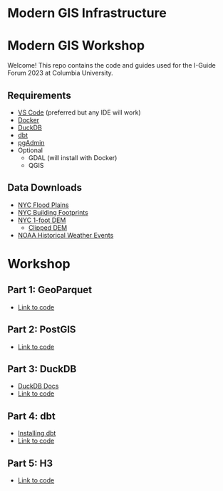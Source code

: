 # Modern GIS Infrastructure

# Modern GIS Workshop

Welcome! This repo contains the code and guides used for the I-Guide Forum 2023 at Columbia University. 

## Requirements

- [VS Code](https://code.visualstudio.com/) (preferred but any IDE will work)
- [Docker](https://www.docker.com/get-started/)
- [DuckDB](https://duckdb.org/docs/archive/0.9.0/installation/index)
- [dbt](https://docs.getdbt.com/docs/core/installation)
- [pgAdmin](https://www.pgadmin.org/)
- Optional
    - GDAL (will install with Docker)
    - QGIS

## Data Downloads

- [NYC Flood Plains](https://data.cityofnewyork.us/Environment/Sea-Level-Rise-Maps-2020s-100-year-Floodplain-/ezfn-5dsb)
- [NYC Building Footprints](https://data.cityofnewyork.us/Housing-Development/Building-Footprints/nqwf-w8eh)
- [NYC 1-foot DEM](https://data.cityofnewyork.us/City-Government/1-foot-Digital-Elevation-Model-DEM-/dpc8-z3jc)
    - [Clipped DEM](https://storage.googleapis.com/matt-marketing/external/clipped-dem.tif)
- [NOAA Historical Weather Events](https://www.ncei.noaa.gov/pub/data/swdi/stormevents/csvfiles/)

# Workshop

## Part 1: GeoParquet

- [Link to code](https://github.com/mbforr/modern-gis-workshop/1-geoparquet)

## Part 2: PostGIS

- [Link to code](https://github.com/mbforr/modern-gis-workshop/2-postgis)

## Part 3: DuckDB

- [DuckDB Docs](https://duckdb.org/docs/installation/index)
- [Link to code](https://github.com/mbforr/modern-gis-workshop/3-duckdb)

## Part 4: dbt

- [Installing dbt](https://docs.getdbt.com/docs/core/installation)
- [Link to code](https://github.com/mbforr/modern-gis-workshop/4-dbt)

## Part 5: H3

- [Link to code](https://github.com/mbforr/modern-gis-workshop/5-h3)